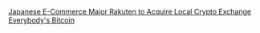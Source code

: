 [Japanese E-Commerce Major Rakuten to Acquire Local Crypto Exchange Everybody's Bitcoin](https://cointelegraph.com/news/japanese-e-commerce-major-rakuten-to-acquire-local-crypto-exchange-everybodys-bitcoin)